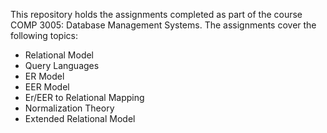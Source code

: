 This repository holds the assignments completed as part of the course COMP 3005: Database Management Systems. The assignments cover the following topics:

* Relational Model
* Query Languages
* ER Model
* EER Model
* Er/EER to Relational Mapping
* Normalization Theory
* Extended Relational Model

